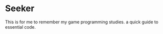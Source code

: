 # Seeker


This is for me to remember my game programming studies. a quick guide to essential code.
